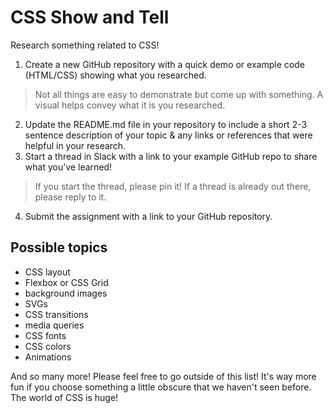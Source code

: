 # CSS Show and Tell

Research something related to CSS!

1. Create a new GitHub repository with a quick demo or example code (HTML/CSS) showing what you researched. 
  > Not all things are easy to demonstrate but come up with something. A visual helps convey what it is you researched.
2. Update the README.md file in your repository to include a short 2-3 sentence description of your topic & any links or references that were helpful in your research. 
3. Start a thread in Slack with a link to your example GitHub repo to share what you've learned! 
  > If you start the thread, please pin it! If a thread is already out there, please reply to it.
4. Submit the assignment with a link to your GitHub repository.

## Possible topics

* CSS layout
* Flexbox or CSS Grid
* background images
* SVGs
* CSS transitions
* media queries
* CSS fonts
* CSS colors
* Animations

And so many more! Please feel free to go outside of this list! It's way more fun if you choose something a little obscure that we haven't seen before. The world of CSS is huge!
